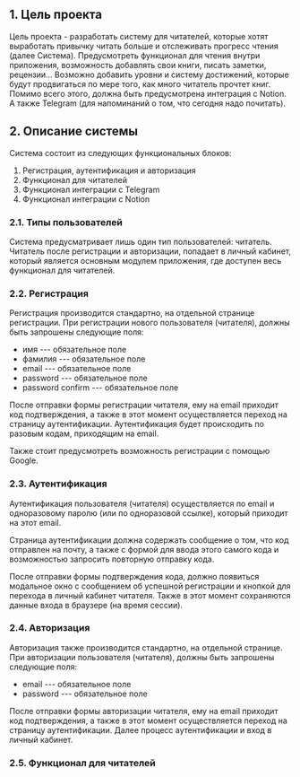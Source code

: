 ## 1. Цель проекта



Цель проекта - разработать систему для читателей, которые хотят выработать привычку читать больше и отслеживать прогресс чтения (далее Система). Предусмотреть функционал для чтения внутри приложения, возможность добавлять свои книги, писать заметки, рецензии... Возможно добавить уровни и систему достижений, которые будут продвигаться по мере того, как много читатель прочтет книг. Помимо всего этого, должна быть предусмотрена интеграция с Notion. А также Telegram (для напоминаний о том, что сегодня надо почитать).

## 2. Описание системы



Система состоит из следующих функциональных блоков:
1. Регистрация, аутентификация и авторизация
2. Функционал для читателей
3. Функционал интеграции с Telegram
4. Функционал интеграции с Notion

### 2.1. Типы пользователей


Система предусматривает лишь один тип пользователей: читатель. Читатель после регистрации и авторизации, попадает в личный кабинет, который является основным модулем приложения, где доступен весь функционал для читателей.

### 2.2. Регистрация



Регистрация производится стандартно, на отдельной странице регистрации. При регистрации нового пользователя (читателя), должны быть запрошены следующие поля:

* имя --- обязательное поле
* фамилия --- обязательное поле
* email --- обязательное поле
* password --- обязательное поле
* password confirm --- обязательное поле

После отправки формы регистрации читателя, ему на email приходит код подтверждения, а также в этот момент осуществляется переход на страницу аутентификации. Аутентификация будет происходить по разовым кодам, приходящим на email.

Также стоит предусмотреть возможность регистрации с помощью Google.

### 2.3. Аутентификация


Аутентификация пользователя (читателя) осуществляется по email и одноразовому паролю (или по одноразовой ссылке), который приходит на этот email.

Страница аутентификации должна содержать сообщение о том, что код отправлен на почту, а также с формой для ввода этого самого кода и возможностью запросить повторную отправку кода. 

После отправки формы подтверждения кода, должно появиться модальное окно с сообщением об успешной регистрации и кнопкой для перехода в личный кабинет читателя. Также в этот момент сохраняются данные входа в браузере (на время сессии). 

### 2.4. Авторизация


Авторизация также производится стандартно, на отдельной странице. При авторизации пользователя (читателя), должны быть запрошены следующие поля:

* email --- обязательное поле
* password --- обязательное поле

После отправки формы авторизации читателя, ему на email приходит код подтверждения, а также в этот момент осуществляется переход на страницу аутентификации. Далее процесс аутентификации и вход в личный кабинет.

### 2.5. Функционал для читателей


